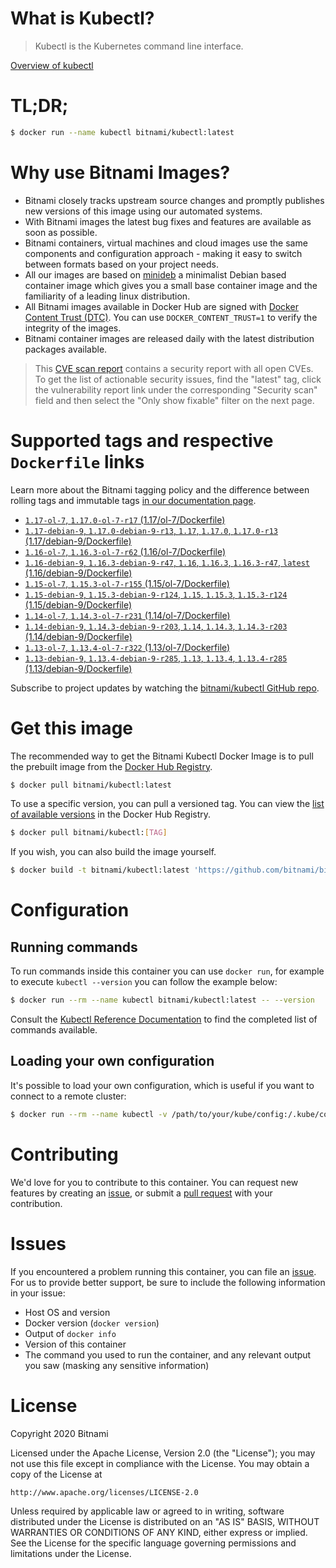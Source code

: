 
# What is Kubectl?

> Kubectl is the Kubernetes command line interface.

[Overview of kubectl](https://kubernetes.io/docs/reference/kubectl/overview/)

# TL;DR;

```bash
$ docker run --name kubectl bitnami/kubectl:latest
```

# Why use Bitnami Images?

* Bitnami closely tracks upstream source changes and promptly publishes new versions of this image using our automated systems.
* With Bitnami images the latest bug fixes and features are available as soon as possible.
* Bitnami containers, virtual machines and cloud images use the same components and configuration approach - making it easy to switch between formats based on your project needs.
* All our images are based on [minideb](https://github.com/bitnami/minideb) a minimalist Debian based container image which gives you a small base container image and the familiarity of a leading linux distribution.
* All Bitnami images available in Docker Hub are signed with [Docker Content Trust (DTC)](https://docs.docker.com/engine/security/trust/content_trust/). You can use `DOCKER_CONTENT_TRUST=1` to verify the integrity of the images.
* Bitnami container images are released daily with the latest distribution packages available.


> This [CVE scan report](https://quay.io/repository/bitnami/kubectl?tab=tags) contains a security report with all open CVEs. To get the list of actionable security issues, find the "latest" tag, click the vulnerability report link under the corresponding "Security scan" field and then select the "Only show fixable" filter on the next page.

# Supported tags and respective `Dockerfile` links

Learn more about the Bitnami tagging policy and the difference between rolling tags and immutable tags [in our documentation page](https://docs.bitnami.com/containers/how-to/understand-rolling-tags-containers/).


* [`1.17-ol-7`, `1.17.0-ol-7-r17` (1.17/ol-7/Dockerfile)](https://github.com/bitnami/bitnami-docker-kubectl/blob/1.17.0-ol-7-r17/1.17/ol-7/Dockerfile)
* [`1.17-debian-9`, `1.17.0-debian-9-r13`, `1.17`, `1.17.0`, `1.17.0-r13` (1.17/debian-9/Dockerfile)](https://github.com/bitnami/bitnami-docker-kubectl/blob/1.17.0-debian-9-r13/1.17/debian-9/Dockerfile)
* [`1.16-ol-7`, `1.16.3-ol-7-r62` (1.16/ol-7/Dockerfile)](https://github.com/bitnami/bitnami-docker-kubectl/blob/1.16.3-ol-7-r62/1.16/ol-7/Dockerfile)
* [`1.16-debian-9`, `1.16.3-debian-9-r47`, `1.16`, `1.16.3`, `1.16.3-r47`, `latest` (1.16/debian-9/Dockerfile)](https://github.com/bitnami/bitnami-docker-kubectl/blob/1.16.3-debian-9-r47/1.16/debian-9/Dockerfile)
* [`1.15-ol-7`, `1.15.3-ol-7-r155` (1.15/ol-7/Dockerfile)](https://github.com/bitnami/bitnami-docker-kubectl/blob/1.15.3-ol-7-r155/1.15/ol-7/Dockerfile)
* [`1.15-debian-9`, `1.15.3-debian-9-r124`, `1.15`, `1.15.3`, `1.15.3-r124` (1.15/debian-9/Dockerfile)](https://github.com/bitnami/bitnami-docker-kubectl/blob/1.15.3-debian-9-r124/1.15/debian-9/Dockerfile)
* [`1.14-ol-7`, `1.14.3-ol-7-r231` (1.14/ol-7/Dockerfile)](https://github.com/bitnami/bitnami-docker-kubectl/blob/1.14.3-ol-7-r231/1.14/ol-7/Dockerfile)
* [`1.14-debian-9`, `1.14.3-debian-9-r203`, `1.14`, `1.14.3`, `1.14.3-r203` (1.14/debian-9/Dockerfile)](https://github.com/bitnami/bitnami-docker-kubectl/blob/1.14.3-debian-9-r203/1.14/debian-9/Dockerfile)
* [`1.13-ol-7`, `1.13.4-ol-7-r322` (1.13/ol-7/Dockerfile)](https://github.com/bitnami/bitnami-docker-kubectl/blob/1.13.4-ol-7-r322/1.13/ol-7/Dockerfile)
* [`1.13-debian-9`, `1.13.4-debian-9-r285`, `1.13`, `1.13.4`, `1.13.4-r285` (1.13/debian-9/Dockerfile)](https://github.com/bitnami/bitnami-docker-kubectl/blob/1.13.4-debian-9-r285/1.13/debian-9/Dockerfile)

Subscribe to project updates by watching the [bitnami/kubectl GitHub repo](https://github.com/bitnami/bitnami-docker-kubectl).

# Get this image

The recommended way to get the Bitnami Kubectl Docker Image is to pull the prebuilt image from the [Docker Hub Registry](https://hub.docker.com/r/bitnami/kubectl).

```bash
$ docker pull bitnami/kubectl:latest
```

To use a specific version, you can pull a versioned tag. You can view the [list of available versions](https://hub.docker.com/r/bitnami/kubectl/tags/) in the Docker Hub Registry.

```bash
$ docker pull bitnami/kubectl:[TAG]
```

If you wish, you can also build the image yourself.

```bash
$ docker build -t bitnami/kubectl:latest 'https://github.com/bitnami/bitnami-docker-kubectl.git#master:1.16/debian-9'
```

# Configuration

## Running commands

To run commands inside this container you can use `docker run`, for example to execute `kubectl --version` you can follow the example below:

```bash
$ docker run --rm --name kubectl bitnami/kubectl:latest -- --version
```

Consult the [Kubectl Reference Documentation](https://kubernetes.io/docs/reference/generated/kubectl/kubectl-commands) to find the completed list of commands available.

## Loading your own configuration

It's possible to load your own configuration, which is useful if you want to connect to a remote cluster:

```bash
$ docker run --rm --name kubectl -v /path/to/your/kube/config:/.kube/config bitnami/kubectl:latest
```

# Contributing

We'd love for you to contribute to this container. You can request new features by creating an [issue](https://github.com/bitnami/bitnami-docker-kubectl/issues), or submit a [pull request](https://github.com/bitnami/bitnami-docker-kubectl/pulls) with your contribution.

# Issues

If you encountered a problem running this container, you can file an [issue](https://github.com/bitnami/bitnami-docker-kubectl/issues). For us to provide better support, be sure to include the following information in your issue:

- Host OS and version
- Docker version (`docker version`)
- Output of `docker info`
- Version of this container
- The command you used to run the container, and any relevant output you saw (masking any sensitive information)

# License

Copyright 2020 Bitnami

Licensed under the Apache License, Version 2.0 (the "License");
you may not use this file except in compliance with the License.
You may obtain a copy of the License at

    http://www.apache.org/licenses/LICENSE-2.0

Unless required by applicable law or agreed to in writing, software
distributed under the License is distributed on an "AS IS" BASIS,
WITHOUT WARRANTIES OR CONDITIONS OF ANY KIND, either express or implied.
See the License for the specific language governing permissions and
limitations under the License.
